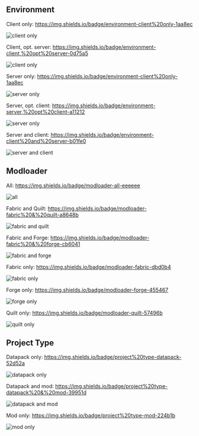 ## Environment

Client only: https://img.shields.io/badge/environment-client%20only-1aa8ec 

![client only](https://img.shields.io/badge/environment-client%20only-1aa8ec)

Client, opt. server: https://img.shields.io/badge/environment-client,%20opt%20server-0d75a5

![client only](https://img.shields.io/badge/environment-client,%20opt%20server-0d75a5)

Server only: https://img.shields.io/badge/environment-client%20only-1aa8ec

![server only](https://img.shields.io/badge/environment-server%20only-e61a1a)

Server, opt. client: https://img.shields.io/badge/environment-server,%20opt%20client-a11212

![server only](https://img.shields.io/badge/environment-server,%20opt%20client-a11212)

Server and client: https://img.shields.io/badge/environment-client%20and%20server-b01fe0

![server and client](https://img.shields.io/badge/environment-client%20and%20server-b01fe0)

## Modloader

All: https://img.shields.io/badge/modloader-all-eeeeee

![all](https://img.shields.io/badge/modloader-all-eeeeee)

Fabric and Quilt: https://img.shields.io/badge/modloader-fabric%20&%20quilt-a8648b

![fabric and quilt](https://img.shields.io/badge/modloader-fabric%20&%20quilt-a8648b)

Fabric and Forge: https://img.shields.io/badge/modloader-fabric%20&%20forge-cb6041

![fabric and forge](https://img.shields.io/badge/modloader-fabric%20&%20forge-cb6041)

Fabric only: https://img.shields.io/badge/modloader-fabric-dbd0b4

![fabric only](https://img.shields.io/badge/modloader-fabric-dbd0b4)

Forge only: https://img.shields.io/badge/modloader-forge-455467

![forge only](https://img.shields.io/badge/modloader-forge-455467)

Quilt only: https://img.shields.io/badge/modloader-quilt-57496b

![quilt only](https://img.shields.io/badge/modloader-quilt-57496b)

## Project Type

Datapack only: https://img.shields.io/badge/project%20type-datapack-52d52a

![datapack only](https://img.shields.io/badge/project%20type-datapack-52d52a)

Datapack and mod: https://img.shields.io/badge/project%20type-datapack%20&%20mod-39951d

![datapack and mod](https://img.shields.io/badge/project%20type-datapack%20&%20mod-39951d)

Mod only: https://img.shields.io/badge/project%20type-mod-224b1b

![mod only](https://img.shields.io/badge/project%20type-mod-224b1b)

